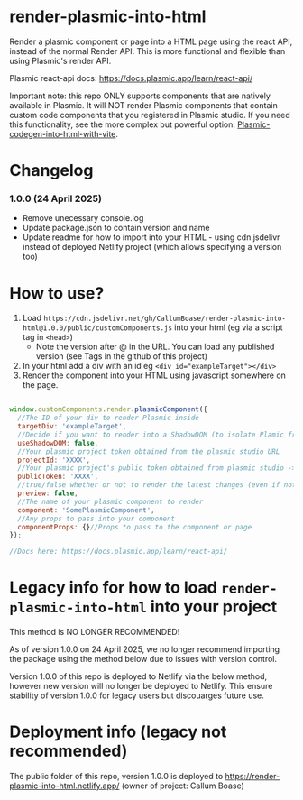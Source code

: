 # render-plasmic-into-html
Render a plasmic component or page into a HTML page using the react API, instead of the normal Render API. This is more functional and flexible than using Plasmic's render API.

Plasmic react-api docs: https://docs.plasmic.app/learn/react-api/

Important note: this repo ONLY supports components that are natively available in Plasmic. It will NOT render Plasmic components that contain custom code components that you registered in Plasmic studio. If you need this functionality, see the more complex but powerful option: [Plasmic-codegen-into-html-with-vite](https://github.com/CallumBoase/plasmic-codegen-into-html-with-vite).

# Changelog
### 1.0.0 (24 April 2025)
* Remove unecessary console.log
* Update package.json to contain version and name
* Update readme for how to import into your HTML - using cdn.jsdelivr instead of deployed Netlify project (which allows specifying a version too)

# How to use?
1. Load `https://cdn.jsdelivr.net/gh/CallumBoase/render-plasmic-into-html@1.0.0/public/customComponents.js` into your html (eg via a script tag in `<head>`)
    * Note the version after @ in the URL. You can load any published version (see Tags in the github of this project)
2. In your html add a div with an id eg `<div id="exampleTarget"></div>`
3. Render the component into your HTML using javascript somewhere on the page. 

```js

window.customComponents.render.plasmicComponent({
  //The ID of your div to render Plasmic inside
  targetDiv: 'exampleTarget',
  //Decide if you want to render into a ShadowDOM (to isolate Plamic from external styles on your page)
  useShadowDOM: false,
  //Your plasmic project token obtained from the plasmic studio URL
  projectId: 'XXXX',
  //Your plasmic project's public token obtained from plasmic studio -> Code button
  publicToken: 'XXXX',
  //true/false whether or not to render the latest changes (even if not published yet)
  preview: false,
  //The name of your plasmic component to render
  component: 'SomePlasmicComponent',
  //Any props to pass into your component 
  componentProps: {}//Props to pass to the component or page
});

//Docs here: https://docs.plasmic.app/learn/react-api/

```

# Legacy info for how to load `render-plasmic-into-html` into your project

This method is NO LONGER RECOMMENDED!

As of version 1.0.0 on 24 April 2025, we no longer recommend importing the package using the method below due to issues with version control.

Version 1.0.0 of this repo is deployed to Netlify via the below method, however new version will no longer be deployed to Netlify. This ensure stability of version 1.0.0 for legacy users but discouarges future use.

# Deployment info (legacy not recommended)
The public folder of this repo, version 1.0.0 is deployed to https://render-plasmic-into-html.netlify.app/
(owner of project: Callum Boase)

